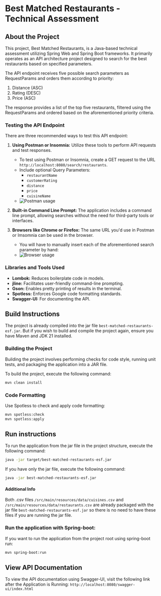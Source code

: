 # Best Matched Restaurants - Technical Assessment

## About the Project
This project, Best Matched Restaurants, is a Java-based technical assessment utilizing Spring Web and Spring Boot frameworks. It primarily operates as an API architecture project designed to search for the best restaurants based on specified parameters.

The API endpoint receives five possible search parameters as RequestParams and orders them according to priority:
1. Distance (ASC)
2. Rating (DESC)
3. Price (ASC)

The response provides a list of the top five restaurants, filtered using the RequestParams and ordered based on the aforementioned priority criteria.

### Testing the API Endpoint
There are three recommended ways to test this API endpoint:
1. **Using Postman or Insomnia:** Utilize these tools to perform API requests and test responses.
   - To test using Postman or Insomnia, create a GET request to the URL `http://localhost:8080/search/restaurants`.
   - Include optional Query Parameters:
     - `restaurantName`
     - `customerRating`
     - `distance`
     - `price`
     - `cuisineName`
   - ![Postman usage](https://i.ibb.co/KW8tC3y/using-postman.jpg "Postman usage")

2. **Built-in Command Line Prompt:** The application includes a command line prompt, allowing searches without the need for third-party tools or interfaces.
3. **Browsers like Chrome or Firefox:** The same URL you'd use in Postman or Imsomnia can be used in the browser.
    - You will have to manually insert each of the aforementioned search parameter by hand:
    - ![Browser usage](https://i.ibb.co/CwbxpR4/using-browser.jpg "Browser usage")

### Libraries and Tools Used
- **Lombok:** Reduces boilerplate code in models.
- **jline:** Facilitates user-friendly command-line prompting.
- **Gson:** Enables pretty printing of results in the terminal.
- **Spotless:** Enforces Google code formatting standards.
- **Swagger-UI:** For documenting the API.

## Build Instructions
The project is already compiled into the jar file `best-matched-restaurants-esf.jar`. But if you wish to build and compile the project again, ensure you have Maven and JDK 21 installed.

### Building the Project
Building the project involves performing checks for code style, running unit tests, and packaging the application into a JAR file.

To build the project, execute the following command:
```bash
mvn clean install
```


### Code Formatting
Use Spotless to check and apply code formatting:
```bash
mvn spotless:check
mvn spotless:apply
```

## Run instructions
To run the application from the jar file in the project structure, execute the following command:
```bash
java -jar target/best-matched-restaurants-esf.jar
```
If you have only the jar file, execute the following command:
```bash
java -jar best-matched-restaurants-esf.jar
```
#### Additional Info
Both .csv files `/src/main/resources/data/cuisines.csv` and `/src/main/resources/data/restaurants.csv` are already packaged with the jar file `best-matched-restaurants-esf.jar` so there is no need to have these files if you are running the jar file.

### Run the application with Spring-boot:
If you want to run the application from the project root using spring-boot run:
```bash
mvn spring-boot:run
```

## View API Documentation
To view the API documentation using Swagger-UI, visit the following link after the Application is Running:
`http://localhost:8080/swagger-ui/index.html`